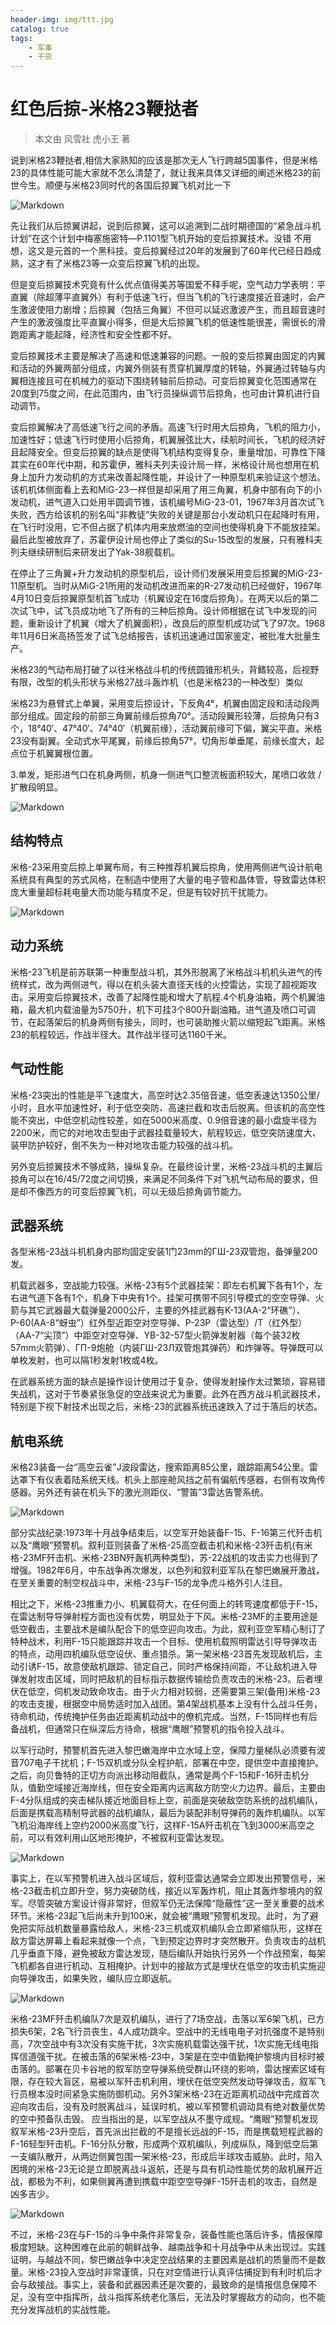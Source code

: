 ```yaml
---
header-img: img/ttt.jpg
catalog: true
tags:
    - 军事
    - 干货
---
```

# 红色后掠-米格23鞭挞者

> 本文由 风雪社 虎小王 著

说到米格23鞭挞者,相信大家熟知的应该是那次无人飞行跨越5国事件，但是米格23的具体性能可能大家就不怎么清楚了，就让我来具体又详细的阐述米格23的前世今生。顺便与米格23同时代的各国后掠翼飞机对比一下

![Markdown](http://i1.bvimg.com/627594/5a21d35329fe5f41.jpg)

先让我们从后掠翼讲起，说到后掠翼，这可以追溯到二战时期德国的“紧急战斗机计划”在这个计划中梅塞施密特—P.1101型飞机开始的变后掠翼技术。没错 不用想，这又是元首的一个黑科技。变后掠翼经过20年的发展到了60年代已经日趋成熟，这才有了米格23等一众变后掠翼飞机的出现。

但是变后掠翼技术究竟有什么优点值得美苏等国爱不释手呢，空气动力学表明：平直翼（除超薄平直翼外）有利于低速飞行，但当飞机的飞行速度接近音速时，会产生激波使阻力剧增；后掠翼（包括三角翼）不但可以延迟激波产生，而且超音速时产生的激波强度比平直翼小得多，但是大后掠翼飞机的低速性能很差，需很长的滑跑距离才能起降，经济性和安全性都不好。

变后掠翼技术主要是解决了高速和低速兼容的问题。一般的变后掠翼由固定的内翼和活动的外翼两部分组成，内翼外侧装有贯穿机翼厚度的转轴，外翼通过转轴与内翼相连接且可在机械力的驱动下围绕转轴前后掠动。可变后掠翼变化范围通常在20度到75度之间，在此范围内，由飞行员操纵调节后掠角，也可由计算机进行自动调节。

变后掠翼解决了高低速飞行之间的矛盾。高速飞行时用大后掠角，飞机的阻力小，加速性好；低速飞行时使用小后掠角，机翼展弦比大，续航时间长，飞机的经济好且起降安全。但变后掠翼的缺点是使得飞机结构变得复杂，重量增加，可靠性下降其实在60年代中期，和苏霍伊，雅科夫列夫设计局一样，米格设计局也想用在机身上加升力发动机的方式来改善起降性能，并设计了一种原型机来验证这个想法。该机机体侧面看上去和MiG-23一样但是却采用了用三角翼，机身中部有向下的小发动机，进气道入口处用半圆调节锥，该机编号MiG-23-01，1967年3月首次试飞失败，西方给该机的别名叫“非教徒”失败的关键是那台小发动机只在起降时有用，在飞行时没用，它不但占据了机体内用来放燃油的空间也使得机身下不能放挂架。最后此型被放弃了，苏霍伊设计局也停止了类似的Su-15改型的发展，只有雅科夫列夫继续研制后来研发出了Yak-38舰载机。

在停止了三角翼+升力发动机的原型机后，设计师们发展采用变后掠翼的MiG-23-11原型机。当时从MiG-21所用的发动机改进而来的R-27发动机已经做好，1967年4月10日变后掠翼原型机首飞成功（机翼设定在16度后掠角）。在两天以后的第二次试飞中，试飞员成功地飞了所有的三种后掠角。设计师根据在试飞中发现的问题，重新设计了机翼（增大了机翼面积），改良后的原型机成功试飞了97次。1968年11月6日米高扬签发了试飞总结报告，该机迅速通过国家鉴定，被批准大批量生产。

米格23的气动布局打破了以往米格战斗机的传统圆锥形机头，背鳍较高，后视野有限，改型的机头形状与米格27战斗轰炸机（也是米格23的一种改型）类似

米格23为悬臂式上单翼，采用变后掠设计，下反角4°，机翼由固定段和活动段两部分组成。固定段的前部三角翼前缘后掠角70°。活动段翼形较薄，后掠角只有3个，18°40′、47°40′、74°40′（机翼前缘），活动翼前缘可下偏，翼尖平直。米格23没有副翼。全动式水平尾翼，前缘后掠角57°，切角形单垂尾，前缘长度大，起点位于机翼翼根位置。

3.单发，矩形进气口在机身两侧，机身一侧进气口整流板面积较大，尾喷口收敛 / 扩散段明显。

![Markdown](http://i1.bvimg.com/627594/b0e3d12e1781d40d.jpg)

## 结构特点
米格-23采用变后掠上单翼布局，有三种推荐机翼后掠角，使用两侧进气设计航电系统具有典型的苏式风格，在制造中使用了大量的电子管和晶体管，导致雷达体积庞大重量超标耗电量大而功能与精度不足，但是有较好抗干扰能力。

![Markdown](http://i1.bvimg.com/627594/ef76d2f5a85d127c.jpg)

## 动力系统
米格-23飞机是前苏联第一种重型战斗机，其外形脱离了米格战斗机机头进气的传统样式，改为两侧进气，得以在机头装大直径天线的火控雷达，实现了超视距攻击。采用变后掠翼技术，改善了起降性能和增大了航程.4个机身油箱，两个机翼油箱，最大机内载油量为5750升，机下可挂3个800升副油箱。进气道及喷口可调节，在起落架后的机身两侧有接头，同时，也可装助推火箭以缩短起飞距离。米格23的航程较远，作战半径大。其作战半径可达1160千米。

## 气动性能
米格-23突出的性能是平飞速度大，高空时达2.35倍音速，低空表速达1350公里/小时，且水平加速性好，利于低空突防、高速拦截和攻击后脱离。但该机的高空性能不突出，中低空机动性较差，如在5000米高度、0.9倍音速的最小盘旋半径为2200米，而它的对地攻击型由于武器挂载量较大，航程较远，低空突防速度大、装甲防护较好，倒不失为一种对地攻击能力较强的战斗机。

另外变后掠翼技术不够成熟，操纵复杂。在最终设计里，米格-23战斗机的主翼后掠角可以在16/45/72度之间切换，来满足不同条件下对飞机气动布局的要求，但是却不像西方的可变后掠翼飞机，可以无级后掠角调节能力。

## 武器系统
各型米格-23战斗机机身内部均固定安装1门23mm的ГШ-23双管炮，备弹量200发。

机载武器多，空战能力较强。米格-23有5个武器挂架：即左右机翼下各有1个，左右进气道下各有1个，机身下中央有1个。挂架可携带不同引导模式的空空导弹、火箭与其它武器最大载弹量2000公斤，主要的外挂武器有K-13(AA-2“环礁”）、Р-60(AA-8“蚜虫”）红外型近距空对空导弹、P-23P（雷达型）/T（红外型）（AA-7“尖顶”）中距空对空导弹、YB-32-57型火箭弹发射器（每个装32枚57mm火箭弹）、ГП-9炮舱（内装ГШ-23Л双管炮其弹药）和炸弹等。导弹既可以单枚发射，也可以隔1秒发射1枚或4枚。

在武器系统方面的缺点是操作设计使用过于复杂，使得发射操作太过繁琐，容易错失战机，这对于节奏紧张急促的空战来说尤为重要。此外在西方战斗机武器技术，特别是下视下射技术出现之后，米格-23的武器系统迅速跌入了过于落后的状态。

## 航电系统
米格23装备一台“高空云雀”J波段雷达，搜索距离85公里，跟踪距离54公里。雷达罩下有仪表着陆系统天线。机头上部座舱风挡之前有偏航传感器，右侧有攻角传感器。另外还有装在机头下的激光测距仪、“警笛”3雷达告警系统。

![Markdown](http://i1.bvimg.com/627594/1f7cdbcbb2d8ca73.jpg)

部分实战纪录:1973年十月战争结束后，以空军开始装备F-15、F-16第三代歼击机以及“鹰眼”预警机。叙利亚则装备了米格-25高空截击机和米格-23歼击机(有米格-23MF歼击机、米格-23BN歼轰机两种类型)，苏-22战机的攻击实力也得到了增强。1982年6月，中东战争再次爆发，以色列和叙利亚军队在黎巴嫩展开激战，在至关重要的制空权战斗中，米格-23与F-15的龙争虎斗格外引人注目。

相比之下，米格-23推重力小、机翼载荷大，在任何面上的转弯速度都低于F-15，在雷达制导导弹射程方面也没有优势，明显处于下风。米格-23MF的主要用途是低空截击，主要战术是编队配合下的低空迎向攻击。为此，叙利亚空军精心制订了特种战术，利用F-15只能跟踪并攻击一个目标、使用机载照明雷达引导导弹攻击的特点，动用四机编队低空设伏、重点猎杀。第一架米格-23首先发现敌机后，主动引诱F-15，故意使敌机跟踪、锁定自己，同时严格保持间距，不让敌机进入导弹发射攻击区域，同时把敌机的目标指示数据传输给负责攻击的米格-23。后者埋伏在低空，伺机发动致命攻击。由于火力相对较弱，还需要第三架(备用)米格-23的攻击支援，根据空中局势适时加入战团。第4架战机基本上没有什么战斗任务，待命机动，传统掩护任务由近距离机动战中的僚机完成。当然，F-15同样也有后备战机，但通常只在纵深后方待命，根据“鹰眼”预警机的指令投入战斗。

以军行动时，预警机首先进入黎巴嫩海岸中立水域上空，保障力量梯队必须要有波音707电子干扰机；F-15双机或分队全程护航，部署在中空，提供空中直接掩护。之后，向贝鲁特的正切方向派出移动阻截队，通常是两个F-15和F-16歼击机分队，值勤空域接近海岸线，但在安全距离内远离敌方防空火力边界。最后，主要由F-4分队组成的突击梯队接近地面目标上空，前面是突破敌空防系统的战机编队，后面是携载高精制导武器的战机编队，最后为装配非制导弹药的轰炸机编队。以军飞机沿海岸线上空约2000米高度飞行，这样F-15A歼击机在飞到3000米高空之前，可以有效利用山区地形掩护，不被叙利亚雷达发现。

![Markdown](http://i1.bvimg.com/627594/14ec80b77e6cf911.jpg)

事实上，在以军预警机进入战斗区域后，叙利亚雷达通常会立即发出预警信号，米格-23截击机立即升空，努力突破防线，接近以军轰炸机，阻止其轰炸黎境内的叙军。尽管突破方案设计得非常好，但叙军仍无法保障“隐蔽性”这一至关重要的战术环节。米格-23起飞后尚未升到100米，就会被“鹰眼”预警机发现。此时，为了避免把实际战机数量暴露给敌人，米格-23三机或双机编队会立即紧缩队形，这样在敌方雷达屏幕上看起来就像一个点，飞到预定边界时才突然散开。负责攻击的战机几乎垂直下降，避免被敌方雷达发现，随后编队开始执行另外一个作战预案，每架飞机都各自进行机动、互相掩护。计划中的接敌方式是埋伏在低空的攻击机实施迎向导弹攻击，如果失败，编队应立即返航。

![Markdown](http://i1.bvimg.com/627594/f61c68f65fa50fff.jpg)

米格-23MF歼击机编队7次是双机编队，进行了7场空战，击落以军6架飞机，已方损失6架，2名飞行员丧生，4人成功跳伞。空战中的无线电电子对抗强度不是特别高，7次空战中有3次没有实施干扰，3次实施机载雷达强干扰，1次实施无线电指挥信道强干扰。在被击落的6架米格-23中，3架是在空中值勤掩护黎境内目标时被击落的。部署在贝卡谷地的叙军防空导弹系统受群山环绕的影响，雷达搜索区域有限，存在较大盲区，易被以军歼击机利用，埋伏在低空突然发动导弹攻击，叙军飞行员根本没时间紧急实施防御机动。另外3架米格-23在近距离机动战中完成首次迎向攻击后，没有及时脱离战斗，延误时机，被以军预警机调动具有绝对数量优势的空中预备队击毁。
应当指出的是，以军空战从不墨守成规。“鹰眼”预警机发现叙军米格-23升空后，首先派出拦截的不是擅长远战的F-15，而是携载短程武器的F-16轻型歼击机。F-16分队分散，形成两个双机编队，列成纵队，降到低空后第一支编队散开，从两边侧翼包围一架米格-23，形成后半球攻击威胁。此时，陷入困境的米格-23无论是立即脱离战斗返航，还是与具有机动性能优势的敌机展开近战，都极为不利，如果侧翼再遭到携载中距空空导弹F-15歼击机的攻击，自然是凶多吉少。

![Markdown](http://i1.bvimg.com/627594/4a62a97ac2ca5c30.jpg)

不过，米格-23在与F-15的斗争中条件非常复杂，装备性能也落后许多，情报保障极度短缺。这种困难在此前的朝鲜战争、越南战争和十月战争中从未出现过。实践证明，与越战不同，黎巴嫩战争中决定空战结果的主要因素是战机的质量而不是数量。米格-23投入空战时非常谨慎，只在对空情进行认真评估捕捉到有利时机后才会与敌接战。事实上，装备和武器因素还是次要的，最致命的是情报信息保障不足，没有空中指挥所，战斗指挥系统老化落后，无法及时掌握敌方的动向，也不能充分发挥战机的实战性能。

